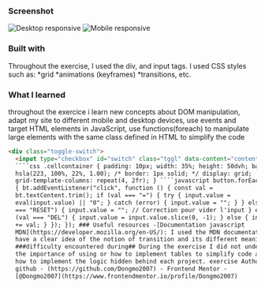 ### Screenshot

![Desktop responsive](<Screenshot 2025-08-05 100147.png>)
![Mobile responsive](<Screenshot 2025-08-05 100216.png>)

### Built with

Throughout the exercise, I used the div, and input tags.
I used CSS styles such as:
*grid
*animations (keyframes)
\*transitions, etc.

### What I learned

throughout the exercice i learn new concepts about DOM manipulation, adapt my site to different mobile and desktop devices, use events and target HTML elements in JavaScript, use functions(foreach) to manipulate large elements with the same class defined in HTML to simplify the code

`````html
<div class="toggle-switch">
  <input type="checkbox" id="switch" class="tggl" data-content="content1" /></div>
  ````css .cellcontainer { padding: 10px; width: 35%; height: 50dvh; background:
  hsla(223, 100%, 22%, 1.00); /* border: 1px solid; */ display: grid;
  grid-template-columns: repeat(4, 2fr); } ````javascript button.forEach((bt) =>
  { bt.addEventListener("click", function () { const val =
  bt.textContent.trim(); if (val === "=") { try { input.value =
  eval(input.value) || "0"; } catch (error) { input.value = ""; } } else if (val
  === "RESET") { input.value = ""; // Correction pour vider l'input } else if
  (val === "DEL") { input.value = input.value.slice(0, -1); } else { input.value
  += val; } }); }); ### Useful resources -[Documentation javascript
  MDN](https://developer.mozilla.org/en-US/): I used the MDN documentation to
  have a clear idea of the notion of transition and its different meanings.
  ###difficulty encountered during## During the exercise I did not understand
  the importance of using or how to implement tables to simplify code and also
  how to implement the logic hidden behind each project. exercise Author -
  github - (https://github.com/Dongmo2007) - Frontend Mentor -
  [@Dongmo2007](https://www.frontendmentor.io/profile/Dongmo2007)

`````
